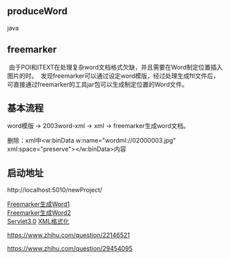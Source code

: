 ## produceWord
java 

## freemarker
  由于POI和ITEXT在处理复杂word文档格式欠缺，并且需要在Word制定位置插入图片的时。
  发现freemarker可以通过设定word模版，经过处理生成ftl文件后，可直接通过freemarker的工具jar包可以生成制定位置的Word文件。
  
## 基本流程
word模版 -> 2003word-xml -> xml -> freemarker生成word文档。

删除：xml中<w:binData w:name="wordml://02000003.jpg" xml:space="preserve"></w:binData>内容

## 启动地址
http://localhost:5010/newProject/

[Freemarker生成Word1](http://blog.csdn.net/jackfrued/article/details/39449021)</br>
[Freemarker生成Word2](http://ylcodes01.blog.51cto.com/5607366/1842693)</br>
[Servlet3.0](http://blog.csdn.net/zhongweijian/article/details/8279650)
[XML格式化](http://tool.oschina.net/codeformat/xml)

https://www.zhihu.com/question/22146521

https://www.zhihu.com/question/29454095
